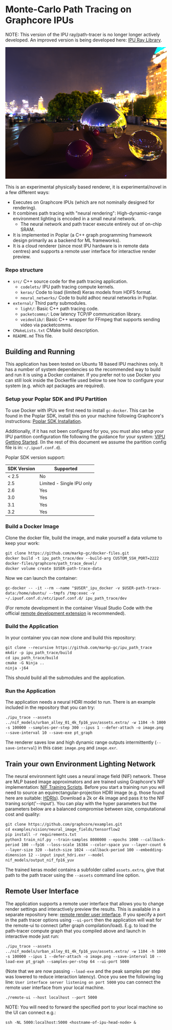 # Monte-Carlo Path Tracing on Graphcore IPUs

NOTE: This version of the IPU ray/path-tracer is no longer longer actively developed. An improved version is being developed here: [IPU Ray Library](https://github.com/markp-gc/ipu_ray_lib).

![Example output image](images/example.png "Spheres with neural environment lighting path-traced on IPU.")

This is an experimental physically based renderer, it is experimental/novel in a few different ways:
- Executes on Graphcore IPUs (which are not nominally designed for rendering).
- It combines path tracing with "neural rendering": High-dynamic-range environment lighting is encoded in a small neural network.
  - The neural network and path tracer execute entirely out of on-chip SRAM.
- It is implemented in Poplar (a C++ graph programming framework design primarily as a backend for ML frameworks).
- It is a cloud renderer (since most IPU hardware is in remote data centres) and supports a remote user interface for interactive render preview.

### Repo structure

- `src/` C++ source code for the path tracing application.
  - `codelets/` IPU path tracing compute kernels.
  - `keras/` Code to load (limited) Keras models from HDF5 format.
  - `neural_networks/` Code to build adhoc neural networks in Poplar.
- `external/` Third party submodules.
  - `light/`: Basic C++ path tracing code.
  - `packetcomms/`: Low latency TCP/IP communication library.
  - `veideolib/`: Basic C++ wrapper for FFmpeg that supports sending video via packetcomms.
- `CMakeLists.txt` CMake build description.
- `README.md` This file.

## Building and Running

This application has been tested on Ubuntu 18 based IPU machines only. It has a number of system dependencies so the recommended way to build and run it is using a Docker container. If you prefer not to use Docker you can still look inside the Dockerfile used below to see how to configure your system (e.g. which apt packages are required).

### Setup your Poplar SDK and IPU Partition

To use Docker with IPUs we first need to install `gc-docker`. This can be found in the Poplar SDK, install this on your machine following Graphcore's instructions: [Poplar SDK Installation](https://docs.graphcore.ai/projects/ipu-pod-getting-started/en/latest/installation.html).

Additionally, if it has not been configured for you, you must also setup your IPU partition configuration file following the guidance for your system: [VIPU Getting Started](https://docs.graphcore.ai/projects/vipu-user/en/latest/getting_started.html). (In the rest of this document we assume the partition config file is in: `~/.ipuof.conf.d`).

Poplar SDK version support:

| SDK Version | Supported |
|-|-|
|< 2.5| No |
| 2.5 | Limited - Single IPU only |
| 2.6 | Yes |
| 3.0 | Yes |
| 3.1 | Yes |
| 3.2 | Yes |

### Build a Docker Image

Clone the docker file, build the image, and make yourself a data volume to keep your work:
```
git clone https://github.com/markp-gc/docker-files.git
docker build -t ipu_path_trace/dev --build-arg CUSTOM_SSH_PORT=2222 docker-files/graphcore/path_trace_devel/
docker volume create $USER-path-trace-data
```

Now we can launch the container:
```
gc-docker -- -it --rm --name "$USER"_ipu_docker -v $USER-path-trace-data:/home/ubuntu/ --tmpfs /tmp:exec -v ~/.ipuof.conf.d:/etc/ipuof.conf.d/ ipu_path_trace/dev
```

(For remote development in the container Visual Studio Code with the official [remote development extension](https://marketplace.visualstudio.com/items?itemName=ms-vscode-remote.vscode-remote-extensionpack) is recommended).

### Build the Application

In your container you can now clone and build this repository:
```
git clone --recursive https://github.com/markp-gc/ipu_path_trace
mkdir -p ipu_path_trace/build
cd ipu_path_trace/build
cmake -G Ninja ..
ninja -j64
```

This should build all the submodules and the application.

### Run the Application

The application needs a neural HDRI model to run. There is an example included in the repository that you can try:
```
./ipu_trace --assets ../nif_models/urban_alley_01_4k_fp16_yuv/assets.extra/ -w 1104 -h 1000 -s 100000 --samples-per-step 300 --ipus 1 --defer-attach -o image.png --save-interval 10 --save-exe pt_graph
```
The renderer saves low and high dynamic range outputs intermittently (`--save-interval`) in this case: `image.png` and `image.exr`.

## Train your own Environment Lighting Network

The neural environment light uses a neural image field (NIF) network. These are MLP based image approximators and are trained using Graphcore's NIF implementation: [NIF Training Scripts](https://github.com/graphcore/examples/tree/master/vision/neural_image_fields/tensorflow2).
Before you start a training run you will need to source an equirectangular-projection HDRI image (e.g. those found here are suitable: [HDRIs](https://polyhaven.com/hdris)). Download a 2k or 4k image and pass it to the NIF traning script('--input'). You can play with the hyper parameters
but the parameters below are a balanced compromise between size, computational cost and quality:

```
git clone https://github.com/graphcore/examples.git
cd examples/vision/neural_image_fields/tensorflow2
pip install -r requirements.txt
python3 train_nif.py --train-samples 8000000 --epochs 1000 --callback-period 100 --fp16 --loss-scale 16384 --color-space yuv --layer-count 6 --layer-size 320 --batch-size 1024 --callback-period 100 --embedding-dimension 12 --input input_hdri.exr --model nif_models/output_nif_fp16_yuv
```

The trained keras model contains a subfolder called `assets.extra`, give that path to the path tracer using the `--assets` command line option.

## Remote User Interface

The application supports a remote user interface that allows you to change render settings and interactively preview the results. This is available in a separate repository here: [remote render user interface](https://github.com/markp-gc/remote_render_ui). If you specify a port in the path tracer options using `--ui-port` then the application will wait for the remote-ui to connect (after graph compilation/load). E.g. to load the path-tracer compute graph that you compiled above and launch in interactive mode just run:

```
./ipu_trace --assets ../nif_models/urban_alley_01_4k_fp16_yuv/assets.extra/ -w 1104 -h 1000 -s 100000 --ipus 1 --defer-attach -o image.png --save-interval 10 --load-exe pt_graph --samples-per-step 64 --ui-port 5000
```

(Note that we are now passing `--load-exe` and the peak samples per step was lowered to reduce interaction latency). Once you see the following log line: `User interface server listening on port 5000` you can connect the remote user interface from your local machine.
```
./remote-ui --host localhost --port 5000
```

NOTE: You will need to forward the specified port to your local machine so the UI can connect e.g.:

```
ssh -NL 5000:localhost:5000 <hostname-of-ipu-head-node> &
```
